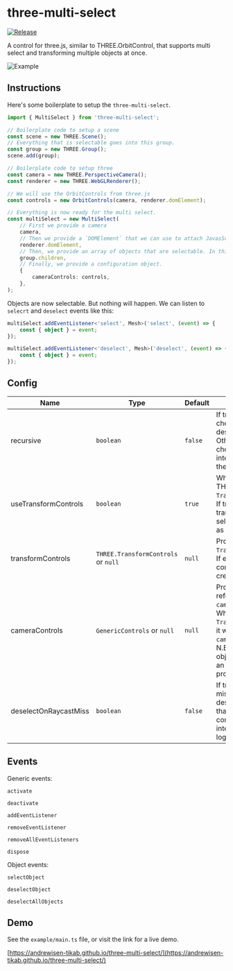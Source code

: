 # three-multi-select

[![Release](https://github.com/andrewisen-tikab/three-multi-select/actions/workflows/release.yml/badge.svg)](https://github.com/andrewisen-tikab/three-multi-select/actions/workflows/release.yml)

A control for three.js, similar to THREE.OrbitControl, that supports multi select and transforming multiple objects at once.

![Example](./resources/example.gif)

## Instructions

Here's some boilerplate to setup the `three-multi-select`.

```ts
import { MultiSelect } from 'three-multi-select';

// Boilerplate code to setup a scene
const scene = new THREE.Scene();
// Everything that is selectable goes into this group.
const group = new THREE.Group();
scene.add(group);

// Boilerplate code to setup three
const camera = new THREE.PerspectiveCamera();
const renderer = new THREE.WebGLRenderer();

// We will use the OrbitControls from three.js
const controls = new OrbitControls(camera, renderer.domElement);

// Everything is now ready for the multi select.
const multiSelect = new MultiSelect(
    // First we provide a camera
    camera,
    // Then we provide a `DOMElement` that we can use to attach JavasScript event listeners to.
    renderer.domElement,
    // Then, we provide an array of objects that are selectable. In this case, our group.
    group.children,
    // Finally, we provide a configuration object.
    {
        cameraControls: controls,
    },
);
```

Objects are now selectable. But nothing will happen.
We can listen to `selecrt` and `deselect` events like this:

```ts
multiSelect.addEventListener<'select', Mesh>('select', (event) => {
    const { object } = event;
});

multiSelect.addEventListener<'deselect', Mesh>('deselect', (event) => {
    const { object } = event;
});
```

## Config

| Name                  | Type                                | Default | Description                                                                                                                                                                    |
| --------------------- | ----------------------------------- | ------- | ------------------------------------------------------------------------------------------------------------------------------------------------------------------------------ |
| recursive             | `boolean`                           | `false` | If true, it also checks all descendants. Otherwise it only checks intersection with the object.                                                                                |
| useTransformControls  | `boolean`                           | `true`  | Whether to use THREE's `TransformControls`. If true, one can transform all selected objects as a group.                                                                        |
| transformControls     | `THREE.TransformControls` or `null` | `null`  | Provide a custom `TransformControls`. If empty, a new controller will be created.                                                                                              |
| cameraControls        | `GenericControls` or `null`         | `null`  | Provide a reference to a `camera` controller. When using `TransformControls`, it will disable the `cameraControls`. N.B; The provided objet must expose an `enabled` property. |
| deselectOnRaycastMiss | `boolean`                           | `false` | If true, any raycast miss will result in a deselect. \* Note that camera controls may interfere with this logic.                                                               |

## Events

Generic events:

```
activate
```

```
deactivate
```

```
addEventListener
```

```
removeEventListener
```

```
removeAllEventListeners
```

```
dispose
```

Object events:

```
selectObject
```

```
deselectObject
```

```
deselectAllObjects
```

## Demo

See the `example/main.ts` file, or visit the link for a live demo.

[https://andrewisen-tikab.github.io/three-multi-select/](https://andrewisen-tikab.github.io/three-multi-select/)
